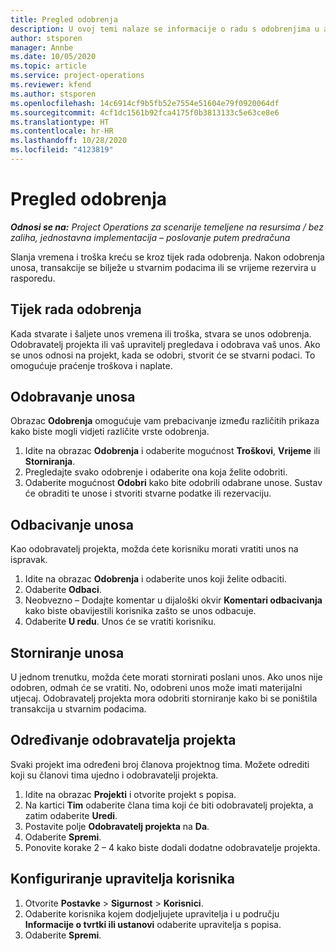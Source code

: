 ```yaml
---
title: Pregled odobrenja
description: U ovoj temi nalaze se informacije o radu s odobrenjima u aplikaciji Project Operations.
author: stsporen
manager: Annbe
ms.date: 10/05/2020
ms.topic: article
ms.service: project-operations
ms.reviewer: kfend
ms.author: stsporen
ms.openlocfilehash: 14c6914cf9b5fb52e7554e51604e79f0920064df
ms.sourcegitcommit: 4cf1dc1561b92fca4175f0b3813133c5e63ce8e6
ms.translationtype: HT
ms.contentlocale: hr-HR
ms.lasthandoff: 10/28/2020
ms.locfileid: "4123819"
---
```

# <a name="approvals-overview"></a>Pregled odobrenja

_**Odnosi se na:** Project Operations za scenarije temeljene na resursima / bez zaliha, jednostavna implementacija – poslovanje putem predračuna_

Slanja vremena i troška kreću se kroz tijek rada odobrenja. Nakon odobrenja unosa, transakcije se bilježe u stvarnim podacima ili se vrijeme rezervira u rasporedu.

## <a name="approvals-workflow"></a>Tijek rada odobrenja
Kada stvarate i šaljete unos vremena ili troška, stvara se unos odobrenja. Odobravatelj projekta ili vaš upravitelj pregledava i odobrava vaš unos. Ako se unos odnosi na projekt, kada se odobri, stvorit će se stvarni podaci. To omogućuje praćenje troškova i naplate. 

## <a name="approve-an-entry"></a>Odobravanje unosa
Obrazac **Odobrenja** omogućuje vam prebacivanje između različitih prikaza kako biste mogli vidjeti različite vrste odobrenja.
  
1. Idite na obrazac **Odobrenja** i odaberite mogućnost **Troškovi**, **Vrijeme** ili **Storniranja**.
2. Pregledajte svako odobrenje i odaberite ona koja želite odobriti.
3. Odaberite mogućnost **Odobri** kako bite odobrili odabrane unose.
Sustav će obraditi te unose i stvoriti stvarne podatke ili rezervaciju.

## <a name="reject-an-entry"></a>Odbacivanje unosa
Kao odobravatelj projekta, možda ćete korisniku morati vratiti unos na ispravak.
  
1. Idite na obrazac **Odobrenja** i odaberite unos koji želite odbaciti. 
2. Odaberite **Odbaci**.
3. Neobvezno – Dodajte komentar u dijaloški okvir **Komentari odbacivanja** kako biste obavijestili korisnika zašto se unos odbacuje.
4. Odaberite **U redu**. Unos će se vratiti korisniku.
  
## <a name="recall-entries"></a>Storniranje unosa
U jednom trenutku, možda ćete morati stornirati poslani unos. Ako unos nije odobren, odmah će se vratiti. No, odobreni unos može imati materijalni utjecaj. Odobravatelj projekta mora odobriti storniranje kako bi se poništila transakcija u stvarnim podacima.

## <a name="specify-project-approvers"></a>Određivanje odobravatelja projekta
Svaki projekt ima određeni broj članova projektnog tima. Možete odrediti koji su članovi tima ujedno i odobravatelji projekta.

1. Idite na obrazac **Projekti** i otvorite projekt s popisa.
2. Na kartici **Tim** odaberite člana tima koji će biti odobravatelj projekta, a zatim odaberite **Uredi**.
3. Postavite polje **Odobravatelj projekta** na **Da**.
4. Odaberite **Spremi**.
5. Ponovite korake 2 – 4 kako biste dodali dodatne odobravatelje projekta.

## <a name="configure-the-users-manager"></a>Konfiguriranje upravitelja korisnika

1. Otvorite **Postavke** > **Sigurnost** > **Korisnici**.
2. Odaberite korisnika kojem dodjeljujete upravitelja i u području **Informacije o tvrtki ili ustanovi** odaberite upravitelja s popisa. 
3. Odaberite **Spremi**.


